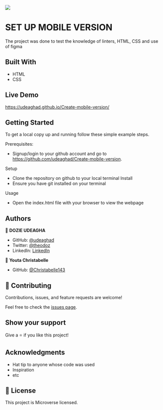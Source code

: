 ![](https://img.shields.io/badge/Microverse-blueviolet)

# SET UP MOBILE VERSION

The project was done to test the knowledge of linters, HTML, CSS and use of figma 
## Built With

- HTML
- CSS

## Live Demo
https://udeaghad.github.io/Create-mobile-version/
## Getting Started

To get a local copy up and running follow these simple example steps.


Prerequisites: 
   - Signup/login to your github account and go to https://github.com/udeaghad/Create-mobile-version.
   
Setup
   - Clone the repository on github to your local terminal
Install
   - Ensure you have git installed on your terminal
  
Usage
   - Open the index.html file with your browser to view the webpage



## Authors

👤 **DOZIE UDEAGHA**

- GitHub: [@udeaghad](https://github.com/udeaghad)
- Twitter: [@theodoz](https://twitter.com/theodoz)
- LinkedIn: [LinkedIn](https://www.linkedin.com/in/dozie-udeagha/)

👤 **Youta Christabelle**

- GitHub: [@Christabelle143](https://github.com/Christabelle143)


## 🤝 Contributing

Contributions, issues, and feature requests are welcome!

Feel free to check the [issues page](../../issues/).

## Show your support

Give a ⭐️ if you like this project!

## Acknowledgments

- Hat tip to anyone whose code was used
- Inspiration
- etc

## 📝 License

This project is Microverse licensed.